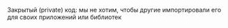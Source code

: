 Закрытый (private) код: мы не хотим, чтобы другие импортировали 
его для своих приложений или библиотек